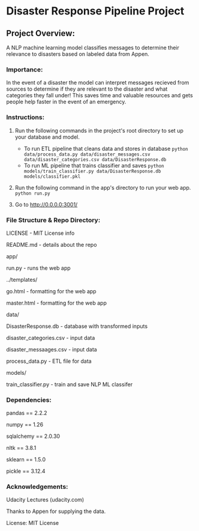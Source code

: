 # Disaster Response Pipeline Project

## Project Overview:
A NLP machine learning model classifies messages to determine their relevance to disasters based on labeled data from Appen.

### Importance:
In the event of a disaster the model can interpret messages recieved from sources to determine if they are relevant to the disaster and what categories they fall under! This saves time and valuable resources and gets people help faster in the event of an emergency.

### Instructions:
1. Run the following commands in the project's root directory to set up your database and model.

    - To run ETL pipeline that cleans data and stores in database
        `python data/process_data.py data/disaster_messages.csv data/disaster_categories.csv data/DisasterResponse.db`
    - To run ML pipeline that trains classifier and saves
        `python models/train_classifier.py data/DisasterResponse.db models/classifier.pkl`

2. Run the following command in the app's directory to run your web app.
    `python run.py`

3. Go to http://0.0.0.0:3001/

### File Structure & Repo Directory:
LICENSE - MIT License info

README.md - details about the repo

app/

run.py - runs the web app

../templates/

go.html - formatting for the web app

master.html - formatting for the web app

data/

DisasterResponse.db - database with transformed inputs

disaster_categories.csv - input data

disaster_messaages.csv - input data

process_data.py - ETL file for data

models/

train_classifier.py - train and save NLP ML classifer 



### Dependencies:
pandas == 2.2.2

numpy == 1.26

sqlalchemy == 2.0.30

nltk == 3.8.1

sklearn == 1.5.0

pickle == 3.12.4

### Acknowledgements:

Udacity Lectures (udacity.com)

Thanks to Appen for supplying the data.

License: MIT License
